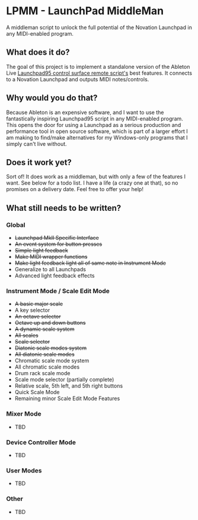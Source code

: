 # LPMM - LaunchPad MiddleMan
A middleman script to unlock the full potential of the Novation Launchpad in any MIDI-enabled program.

## What does it do?
The goal of this project is to implement a standalone version of the Ableton Live [Launchpad95 control surface remote script's](http://motscousus.com/stuff/2011-07_Novation_Launchpad_Ableton_Live_Scripts/) best features. It connects to a Novation Launchpad and outputs MIDI notes/controls.

## Why would you do that?
Because Ableton is an expensive software, and I want to use the fantastically inspiring Launchpad95 script in any MIDI-enabled program. This opens the door for using a Launchpad as a serious production and performance tool in open source software, which is part of a larger effort I am making to find/make alternatives for my Windows-only programs that I simply can't live without.

## Does it work yet?
Sort of! It does work as a middleman, but with only a few of the features I want. See below for a todo list. I have a life (a crazy one at that), so no promises on a delivery date. Feel free to offer your help!

## What still needs to be written?
### Global
* ~~Launchpad MkII Specific Interface~~
* ~~An event system for button presses~~
* ~~Simple light feedback~~
* ~~Make MIDI wrapper functions~~
* ~~Make light feedback light all of same note in Instrument Mode~~
* Generalize to all Launchpads
* Advanced light feedback effects
### Instrument Mode / Scale Edit Mode
* ~~A basic major scale~~
* A key selector
* ~~An octave selector~~
* ~~Octave up and down buttons~~
* ~~A dynamic scale system~~
* ~~All scales~~
* ~~Scale selector~~
* ~~Diatonic scale modes system~~
* ~~All diatonic scale modes~~
* Chromatic scale mode system
* All chromatic scale modes
* Drum rack scale mode
* Scale mode selector (partially complete)
* Relative scale, 5th left, and 5th right buttons
* Quick Scale Mode
* Remaining minor Scale Edit Mode Features
### Mixer Mode
* TBD
### Device Controller Mode
* TBD
### User Modes
* TBD
### Other
* TBD
